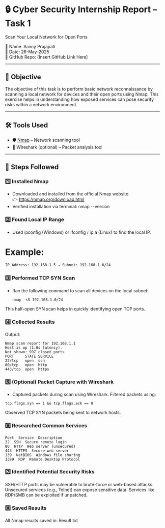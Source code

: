 
# 🔒 Cyber Security Internship Report – Task 1  
Scan Your Local Network for Open Ports

👤 Name: Sanny Prajapati  
📅 Date: 26-May-2025  
🔗 GitHub Repo: [Insert GitHub Link Here]

---

## 🧠 Objective

The objective of this task is to perform basic network reconnaissance by scanning a local network for devices and their open ports using Nmap. This exercise helps in understanding how exposed services can pose security risks within a network environment.

---

## 🛠 Tools Used

- 🛡 [Nmap](https://nmap.org/) – Network scanning tool  
- 🧪 Wireshark (optional) – Packet analysis tool  

---

## 🧾 Steps Followed

### 1️⃣ Installed Nmap
- Downloaded and installed from the official Nmap website:  
  👉 https://nmap.org/download.html
- Verified installation via terminal:
    nmap --version
###  2️⃣ Found Local IP Range
- Used ipconfig (Windows) or ifconfig / ip a (Linux) to find the local IP.
# Example:
  ```bash
IP Address: 192.168.1.5 → Subnet: 192.168.1.0/24
  ```

### 3️⃣ Performed TCP SYN Scan

- Ran the following command to scan all devices on the local subnet:
  ```
  nmap -sS 192.168.1.0/24
  ```

This half-open SYN scan helps in quickly identifying open TCP ports.

### 4️⃣ Collected Results
 Output:
 ```
Nmap scan report for 192.168.1.1
Host is up (1.0s latency).
Not shown: 997 closed ports
PORT     STATE SERVICE
22/tcp   open  ssh
80/tcp   open  http
443/tcp  open  https
```
### 5️⃣ (Optional) Packet Capture with Wireshark
- Captured packets during scan using Wireshark.
Filtered packets using:
```
tcp.flags.syn == 1 && tcp.flags.ack == 0
```
Observed TCP SYN packets being sent to network hosts.

### 6️⃣ Researched Common Services
```
Port  Service  Description
22  SSH  Secure remote login
80  HTTP  Web server (unsecured)
443  HTTPS  Secure web server
139  NetBIOS  Windows file sharing
3389  RDP  Remote Desktop Protocol
```
 ### 7️⃣ Identified Potential Security Risks
SSH/HTTP ports may be vulnerable to brute-force or web-based attacks.
Unsecured services (e.g., Telnet) can expose sensitive data.
Services like RDP/SMB can be exploited if unpatched.
 ### 8️⃣ Saved Results
All Nmap results saved in:
Result.txt
